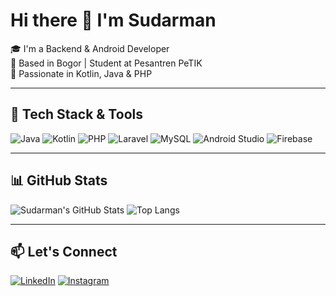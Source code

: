 # Hi there 👋 I'm Sudarman

🎓 I'm a Backend & Android Developer  
📍 Based in Bogor | Student at Pesantren PeTIK  
📱 Passionate in Kotlin, Java & PHP  

---

## 🔧 Tech Stack & Tools

![Java](https://img.shields.io/badge/Java-ED8B00?style=for-the-badge&logo=java&logoColor=white)
![Kotlin](https://img.shields.io/badge/Kotlin-0095D5?style=for-the-badge&logo=kotlin&logoColor=white)
![PHP](https://img.shields.io/badge/PHP-777BB4?style=for-the-badge&logo=php&logoColor=white)
![Laravel](https://img.shields.io/badge/Laravel-F9322C?style=for-the-badge&logo=laravel&logoColor=white)
![MySQL](https://img.shields.io/badge/MySQL-005C84?style=for-the-badge&logo=mysql&logoColor=white)
![Android Studio](https://img.shields.io/badge/Android%20Studio-3DDC84?style=for-the-badge&logo=android-studio&logoColor=white)
![Firebase](https://img.shields.io/badge/Firebase-FFCA28?style=for-the-badge&logo=firebase&logoColor=black)

---

## 📊 GitHub Stats

![Sudarman's GitHub Stats](https://github-readme-stats.vercel.app/api?username=Sudarman76643&show_icons=true&theme=radical)
![Top Langs](https://github-readme-stats.vercel.app/api/top-langs/?username=Sudarman76643&layout=compact&theme=radical)


---

## 📫 Let's Connect

[![LinkedIn](https://img.shields.io/badge/LinkedIn-blue?logo=linkedin&style=flat-square)](https://www.linkedin.com/in/sudarman-a44a13344/)
[![Instagram](https://img.shields.io/badge/Instagram-pink?logo=instagram&style=flat-square)](https://www.instagram.com/da2m_vibes/)

